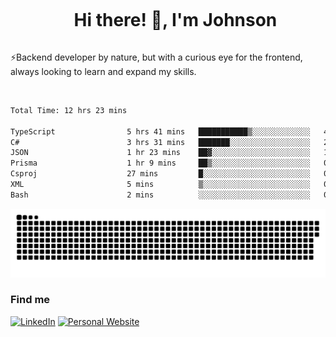 <div id="user-content-toc">
  <ul align="center">
    <summary><h1 style="display: inline-block">Hi there! 👋, I'm Johnson</h1></summary>
  </ul>
</div>

⚡Backend developer by nature, but with a curious eye for the frontend, always looking to learn and expand my skills.

<br>


<!--START_SECTION:waka-->

```txt
Total Time: 12 hrs 23 mins

TypeScript                5 hrs 41 mins   ███████████▒░░░░░░░░░░░░░   45.88 %
C#                        3 hrs 31 mins   ███████░░░░░░░░░░░░░░░░░░   28.40 %
JSON                      1 hr 23 mins    ██▓░░░░░░░░░░░░░░░░░░░░░░   11.25 %
Prisma                    1 hr 9 mins     ██▒░░░░░░░░░░░░░░░░░░░░░░   09.34 %
Csproj                    27 mins         █░░░░░░░░░░░░░░░░░░░░░░░░   03.71 %
XML                       5 mins          ▒░░░░░░░░░░░░░░░░░░░░░░░░   00.81 %
Bash                      2 mins          ░░░░░░░░░░░░░░░░░░░░░░░░░   00.33 %
```

<!--END_SECTION:waka-->

<picture>
  <source  srcset="https://github.com/joshwambere/joshwambere/blob/output/github-contribution-grid-snake-dark.svg?palette=github-dark">
  <source  srcset="https://github.com/joshwambere/joshwambere/blob/output/github-contribution-grid-snake.svg">
  <img alt="github contribution grid snake animation" src="https://github.com/joshwambere/joshwambere/blob/output/github-contribution-grid-snake.svg">
</picture>

### Find me
<a href="https://www.linkedin.com/in/dusabe-johnson" target="_blank"><img src="https://img.shields.io/badge/LinkedIn-%230077B5.svg?&style=flat&logo=linkedin&logoColor=white" alt="LinkedIn"></a>
‎‎ [![Personal Website](https://img.shields.io/badge/visit-Johnsonis.me-blue)](https://johnsonis.me/)
